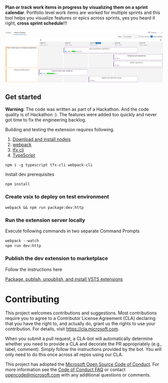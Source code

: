 **Plan or track work items in progress by visualizing them on a sprint calendar**. 
Portfolio level work items are worked for multiple sprints and this tool helps you visualize features or epics across sprints, yes you heard it right, **cross sprint schedule**!!!

![Feature timeline](images/FT_doc1.png "Feature timeline")


## Get started
**Warning**: The code was written as part of a Hackathon. And the code quality is of Hackathon :). The features were added too quickly and never got time to fix the engineering backlog.

Building and testing the extension requires following.

1) [Download and install nodejs](http://nodejs.org "nodejs")
2) [webpack](https://webpack.js.org/)
3) [tfx cli](https://docs.microsoft.com/en-us/vsts/extend/publish/command-line?view=vsts)
4) [TypeScript](https://www.typescriptlang.org/)
```
npm i -g typescript tfx-cli webpack-cli
```

Install dev prerequisites
```
npm install
```

### Create vsix to deploy on test environment
```
webpack && npm run package:dev:http
```
### Run the extension server locally
Execute following commands in two separate Command Prompts
```
webpack --watch
npm run dev:http
```
### Publish the dev extension to marketplace
Follow the instructions here

[Package, publish, unpublish, and install VSTS extensions
](https://docs.microsoft.com/en-us/vsts/extend/publish/overview?view=vsts)


# Contributing

This project welcomes contributions and suggestions.  Most contributions require you to agree to a
Contributor License Agreement (CLA) declaring that you have the right to, and actually do, grant us
the rights to use your contribution. For details, visit https://cla.microsoft.com.

When you submit a pull request, a CLA-bot will automatically determine whether you need to provide
a CLA and decorate the PR appropriately (e.g., label, comment). Simply follow the instructions
provided by the bot. You will only need to do this once across all repos using our CLA.

This project has adopted the [Microsoft Open Source Code of Conduct](https://opensource.microsoft.com/codeofconduct/).
For more information see the [Code of Conduct FAQ](https://opensource.microsoft.com/codeofconduct/faq/) or
contact [opencode@microsoft.com](mailto:opencode@microsoft.com) with any additional questions or comments.
